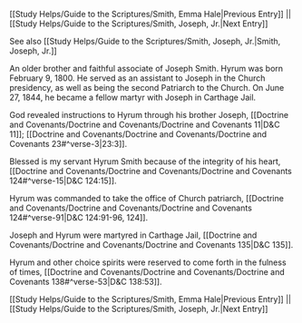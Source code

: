 [[Study Helps/Guide to the Scriptures/Smith, Emma Hale|Previous Entry]]  ||  [[Study Helps/Guide to the Scriptures/Smith, Joseph, Jr.|Next Entry]]

 See also [[Study Helps/Guide to the Scriptures/Smith, Joseph, Jr.|Smith, Joseph, Jr.]]

 An older brother and faithful associate of Joseph Smith. Hyrum was born February 9, 1800. He served as an assistant to Joseph in the Church presidency, as well as being the second Patriarch to the Church. On June 27, 1844, he became a fellow martyr with Joseph in Carthage Jail.

 God revealed instructions to Hyrum through his brother Joseph, [[Doctrine and Covenants/Doctrine and Covenants/Doctrine and Covenants 11|D&C 11]]; [[Doctrine and Covenants/Doctrine and Covenants/Doctrine and Covenants 23#^verse-3|23:3]].

 Blessed is my servant Hyrum Smith because of the integrity of his heart, [[Doctrine and Covenants/Doctrine and Covenants/Doctrine and Covenants 124#^verse-15|D&C 124:15]].

 Hyrum was commanded to take the office of Church patriarch, [[Doctrine and Covenants/Doctrine and Covenants/Doctrine and Covenants 124#^verse-91|D&C 124:91-96, 124]].

 Joseph and Hyrum were martyred in Carthage Jail, [[Doctrine and Covenants/Doctrine and Covenants/Doctrine and Covenants 135|D&C 135]].

 Hyrum and other choice spirits were reserved to come forth in the fulness of times, [[Doctrine and Covenants/Doctrine and Covenants/Doctrine and Covenants 138#^verse-53|D&C 138:53]].

[[Study Helps/Guide to the Scriptures/Smith, Emma Hale|Previous Entry]]  ||  [[Study Helps/Guide to the Scriptures/Smith, Joseph, Jr.|Next Entry]]